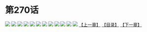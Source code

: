 # 第270话
![](https://mao.mhtupian.com/uploads/img/7563/327118/001.jpg)
![](https://mao.mhtupian.com/uploads/img/7563/327118/002.jpg)
![](https://mao.mhtupian.com/uploads/img/7563/327118/003.jpg)
![](https://mao.mhtupian.com/uploads/img/7563/327118/004.jpg)
![](https://mao.mhtupian.com/uploads/img/7563/327118/005.jpg)
![](https://mao.mhtupian.com/uploads/img/7563/327118/006.jpg)
![](https://mao.mhtupian.com/uploads/img/7563/327118/007.jpg)
![](https://mao.mhtupian.com/uploads/img/7563/327118/008.jpg)
![](https://mao.mhtupian.com/uploads/img/7563/327118/009.jpg)
![](https://mao.mhtupian.com/uploads/img/7563/327118/010.jpg)
![](https://mao.mhtupian.com/uploads/img/7563/327118/011.jpg)
![](https://mao.mhtupian.com/uploads/img/7563/327118/012.jpg)
[【上一章】](./12.md)
[【目录】](./README.md)
[【下一章】](./14.md)
